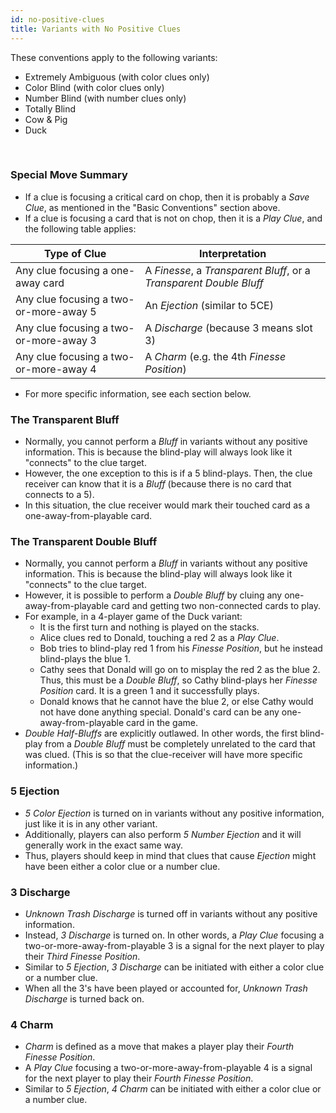 ```yaml
---
id: no-positive-clues
title: Variants with No Positive Clues
---
```


These conventions apply to the following variants:

- Extremely Ambiguous (with color clues only)
- Color Blind (with color clues only)
- Number Blind (with number clues only)
- Totally Blind
- Cow & Pig
- Duck

<br />

### Special Move Summary

- If a clue is focusing a critical card on chop, then it is probably a *Save Clue*, as mentioned in the "Basic Conventions" section above.
- If a clue is focusing a card that is not on chop, then it is a *Play Clue*, and the following table applies:

| Type of Clue                           | Interpretation
| -------------------------------------- | --------------
| Any clue focusing a one-away card      | A *Finesse*, a *Transparent Bluff*, or a *Transparent Double Bluff*
| Any clue focusing a two-or-more-away 5 | An *Ejection* (similar to 5CE)
| Any clue focusing a two-or-more-away 3 | A *Discharge* (because 3 means slot 3)
| Any clue focusing a two-or-more-away 4 | A *Charm* (e.g. the 4th *Finesse Position*)

- For more specific information, see each section below.

### The Transparent Bluff

- Normally, you cannot perform a *Bluff* in variants without any positive information. This is because the blind-play will always look like it "connects" to the clue target.
- However, the one exception to this is if a 5 blind-plays. Then, the clue receiver can know that it is a *Bluff* (because there is no card that connects to a 5).
- In this situation, the clue receiver would mark their touched card as a one-away-from-playable card.

### The Transparent Double Bluff

- Normally, you cannot perform a *Bluff* in variants without any positive information. This is because the blind-play will always look like it "connects" to the clue target.
- However, it is possible to perform a *Double Bluff* by cluing any one-away-from-playable card and getting two non-connected cards to play.
- For example, in a 4-player game of the Duck variant:
  - It is the first turn and nothing is played on the stacks.
  - Alice clues red to Donald, touching a red 2 as a *Play Clue*.
  - Bob tries to blind-play red 1 from his *Finesse Position*, but he instead blind-plays the blue 1.
  - Cathy sees that Donald will go on to misplay the red 2 as the blue 2. Thus, this must be a *Double Bluff*, so Cathy blind-plays her *Finesse Position* card. It is a green 1 and it successfully plays.
  - Donald knows that he cannot have the blue 2, or else Cathy would not have done anything special. Donald's card can be any one-away-from-playable card in the game.
- *Double Half-Bluffs* are explicitly outlawed. In other words, the first blind-play from a *Double Bluff* must be completely unrelated to the card that was clued. (This is so that the clue-receiver will have more specific information.)

### 5 Ejection

- *5 Color Ejection* is turned on in variants without any positive information, just like it is in any other variant.
- Additionally, players can also perform *5 Number Ejection* and it will generally work in the exact same way.
- Thus, players should keep in mind that clues that cause *Ejection* might have been either a color clue or a number clue.

### 3 Discharge

- *Unknown Trash Discharge* is turned off in variants without any positive information.
- Instead, *3 Discharge* is turned on. In other words, a *Play Clue* focusing a two-or-more-away-from-playable 3 is a signal for the next player to play their *Third Finesse Position*.
- Similar to *5 Ejection*, *3 Discharge* can be initiated with either a color clue or a number clue.
- When all the 3's have been played or accounted for, *Unknown Trash Discharge* is turned back on.

### 4 Charm

- *Charm* is defined as a move that makes a player play their *Fourth Finesse Position*.
- A *Play Clue* focusing a two-or-more-away-from-playable 4 is a signal for the next player to play their *Fourth Finesse Position*.
- Similar to *5 Ejection*, *4 Charm* can be initiated with either a color clue or a number clue.
